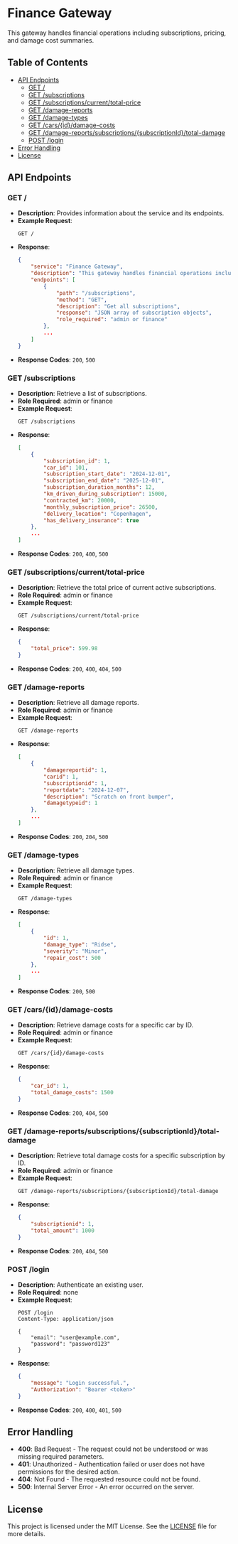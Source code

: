 # Finance Gateway

This gateway handles financial operations including subscriptions, pricing, and damage cost summaries.

## Table of Contents
- [API Endpoints](#api-endpoints)
  - [GET /](#get)
  - [GET /subscriptions](#get-subscriptions)
  - [GET /subscriptions/current/total-price](#get-subscriptionscurrenttotal-price)
  - [GET /damage-reports](#get-damage-reports)
  - [GET /damage-types](#get-damage-types)
  - [GET /cars/{id}/damage-costs](#get-carsiddamage-costs)
  - [GET /damage-reports/subscriptions/{subscriptionId}/total-damage](#get-damage-reportssubscriptionssubscriptionidtotal-damage)
  - [POST /login](#post-login)
- [Error Handling](#error-handling)
- [License](#license)

## API Endpoints

### GET /
- **Description**: Provides information about the service and its endpoints.
- **Example Request**:
    ```http
    GET /
    ```
- **Response**:
    ```json
    {
        "service": "Finance Gateway",
        "description": "This gateway handles financial operations including subscriptions, pricing, and damage cost summaries.",
        "endpoints": [
            {
                "path": "/subscriptions",
                "method": "GET",
                "description": "Get all subscriptions",
                "response": "JSON array of subscription objects",
                "role_required": "admin or finance"
            },
            ...
        ]
    }
    ```
- **Response Codes**: `200`, `500`

### GET /subscriptions
- **Description**: Retrieve a list of subscriptions.
- **Role Required**: admin or finance
- **Example Request**:
    ```http
    GET /subscriptions
    ```
- **Response**:
    ```json
    [
        {
            "subscription_id": 1,
            "car_id": 101,
            "subscription_start_date": "2024-12-01",
            "subscription_end_date": "2025-12-01",
            "subscription_duration_months": 12,
            "km_driven_during_subscription": 15000,
            "contracted_km": 20000,
            "monthly_subscription_price": 26500,
            "delivery_location": "Copenhagen",
            "has_delivery_insurance": true
        },
        ...
    ]
    ```
- **Response Codes**: `200`, `400`, `500`

### GET /subscriptions/current/total-price
- **Description**: Retrieve the total price of current active subscriptions.
- **Role Required**: admin or finance
- **Example Request**:
    ```http
    GET /subscriptions/current/total-price
    ```
- **Response**:
    ```json
    {
        "total_price": 599.98
    }
    ```
- **Response Codes**: `200`, `400`, `404`, `500`

### GET /damage-reports
- **Description**: Retrieve all damage reports.
- **Role Required**: admin or finance
- **Example Request**:
    ```http
    GET /damage-reports
    ```
- **Response**:
    ```json
    [
        {
            "damagereportid": 1,
            "carid": 1,
            "subscriptionid": 1,
            "reportdate": "2024-12-07",
            "description": "Scratch on front bumper",
            "damagetypeid": 1
        },
        ...
    ]
    ```
- **Response Codes**: `200`, `204`, `500`

### GET /damage-types
- **Description**: Retrieve all damage types.
- **Role Required**: admin or finance
- **Example Request**:
    ```http
    GET /damage-types
    ```
- **Response**:
    ```json
    [
        {
            "id": 1,
            "damage_type": "Ridse",
            "severity": "Minor",
            "repair_cost": 500
        },
        ...
    ]
    ```
- **Response Codes**: `200`, `500`

### GET /cars/{id}/damage-costs
- **Description**: Retrieve damage costs for a specific car by ID.
- **Role Required**: admin or finance
- **Example Request**:
    ```http
    GET /cars/{id}/damage-costs
    ```
- **Response**:
    ```json
    {
        "car_id": 1,
        "total_damage_costs": 1500
    }
    ```
- **Response Codes**: `200`, `404`, `500`

### GET /damage-reports/subscriptions/{subscriptionId}/total-damage
- **Description**: Retrieve total damage costs for a specific subscription by ID.
- **Role Required**: admin or finance
- **Example Request**:
    ```http
    GET /damage-reports/subscriptions/{subscriptionId}/total-damage
    ```
- **Response**:
    ```json
    {
        "subscriptionid": 1,
        "total_amount": 1000
    }
    ```
- **Response Codes**: `200`, `404`, `500`

### POST /login
- **Description**: Authenticate an existing user.
- **Role Required**: none
- **Example Request**:
    ```http
    POST /login
    Content-Type: application/json

    {
        "email": "user@example.com",
        "password": "password123"
    }
    ```
- **Response**:
    ```json
    {
        "message": "Login successful.",
        "Authorization": "Bearer <token>"
    }
    ```
- **Response Codes**: `200`, `400`, `401`, `500`

## Error Handling
- **400**: Bad Request - The request could not be understood or was missing required parameters.
- **401**: Unauthorized - Authentication failed or user does not have permissions for the desired action.
- **404**: Not Found - The requested resource could not be found.
- **500**: Internal Server Error - An error occurred on the server.

## License
This project is licensed under the MIT License. See the [LICENSE](LICENSE) file for more details.
